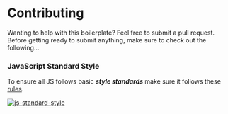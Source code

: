 # Contributing
Wanting to help with this boilerplate? Feel free to submit a pull request. Before getting ready to submit anything, make sure to check out the following...

### JavaScript Standard Style
To ensure all JS follows basic ***style standards*** make sure it follows these [rules](http://standardjs.com/#rules).

[![js-standard-style](https://cdn.rawgit.com/feross/standard/master/badge.svg)](https://github.com/feross/standard)